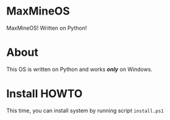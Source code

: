 # MaxMineOS
MaxMineOS! Written on Python!
# About
This OS is written on Python and works ***only*** on Windows.
# Install HOWTO
This time, you can install system by running script `install.ps1`
